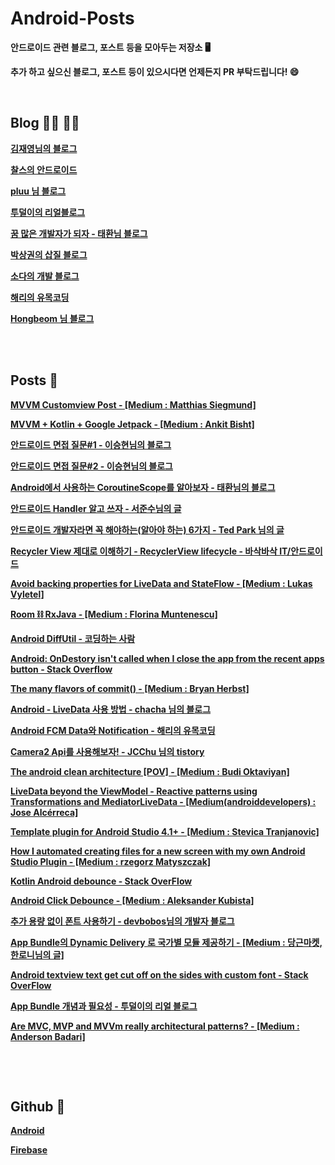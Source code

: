 # **Android-Posts**
**안드로이드 관련 블로그, 포스트 등을 모아두는 저장소 :desktop_computer:**

**추가 하고 싶으신 블로그, 포스트 등이 있으시다면 언제든지 PR 부탁드립니다! :smile:**

**<br>**

## **Blog :man_technologist: :woman_technologist:**

**[김재영님의 블로그](https://jae-young.tistory.com/)**

**[찰스의 안드로이드](https://www.charlezz.com/ )**

**[pluu 님 블로그](http://pluu.github.io/category/#Android)**

**[투덜이의 리얼블로그](https://tourspace.tistory.com/category/%EA%B0%9C%EB%B0%9C%EC%9D%B4%EC%95%BC%EA%B8%B0/Android)**

**[꿈 많은 개발자가 되자 - 태환님 블로그](https://thdev.tech/)**

**[박상권의 삽질 블로그](https://medium.com/%EB%B0%95%EC%83%81%EA%B6%8C%EC%9D%98-%EC%82%BD%EC%A7%88%EB%B8%94%EB%A1%9C%EA%B7%B8)**

**[소다의 개발 블로그](https://soda1127.github.io/)**

**[해리의 유목코딩](https://medium.com/harrythegreat/tagged/android)**

**[Hongbeom 님 블로그](https://hongbeomi.medium.com/)**

**<br><br>**

## **Posts :book:**

**[MVVM Customview Post - [Medium : Matthias Siegmund]](https://medium.com/@matthias.c.siegmund/mvvm-architecture-for-custom-views-on-android-b5636cb6be26)**

**[MVVM + Kotlin + Google Jetpack - [Medium : Ankit Bisht]](https://medium.com/@er.ankitbisht/mvvm-model-view-viewmodel-kotlin-google-jetpack-f02ec7754854)**

**[안드로이드 면접 질문#1 - 이승현님의 블로그](https://brunch.co.kr/@oemilk/14)**

**[안드로이드 면접 질문#2 - 이승현님의 블로그](https://brunch.co.kr/@oemilk/15)**

**[Android에서 사용하는 CoroutineScope를 알아보자 - 태환님의 블로그](https://thdev.tech/kotlin/2019/04/05/Init-Coroutines/)**

**[안드로이드 Handler 알고 쓰자 - 서준수님의 글](https://brunch.co.kr/@mystoryg/84)**

**[안드로이드 개발자라면 꼭 해야하는(알아야 하는) 6가지 - Ted Park 님의 글](https://medium.com/%EB%B0%95%EC%83%81%EA%B6%8C%EC%9D%98-%EC%82%BD%EC%A7%88%EB%B8%94%EB%A1%9C%EA%B7%B8/%EC%95%88%EB%93%9C%EB%A1%9C%EC%9D%B4%EB%93%9C-%EA%B0%9C%EB%B0%9C%EC%9E%90-%EB%9D%BC%EB%A9%B4-%EA%BC%AD-%ED%95%B4%EC%95%BC-%ED%95%98%EB%8A%94-%EC%95%8C%EC%95%84%EC%95%BC-%ED%95%98%EB%8A%94-6%EA%B0%80%EC%A7%80-23df7f059da3)**

**[Recycler View 제대로 이해하기 - RecyclerView lifecycle - 바삭바삭 IT/안드로이드](https://kimdabang.tistory.com/entry/Recycler-View-%EC%A0%9C%EB%8C%80%EB%A1%9C-%EC%9D%B4%ED%95%B4%ED%95%98%EA%B8%B0-RecyclerView-lifecycle)**

**[Avoid backing properties for LiveData and StateFlow - [Medium : Lukas Vyletel]](https://itnext.io/re-avoid-backing-properties-for-livedata-and-stateflow-2160cab96b56)**

**[Room :chains: RxJava - [Medium : Florina Muntenescu]](https://medium.com/androiddevelopers/room-rxjava-acb0cd4f3757)**

**[Android DiffUtil - 코딩하는 사람](https://deque.tistory.com/139)**

**[Android: OnDestory isn't called when I close the app from the recent apps button - Stack Overflow](https://stackoverflow.com/questions/41744933/android-ondestroy-isnt-called-when-i-close-the-app-from-the-recent-apps-button)**

**[The many flavors of commit() - [Medium : Bryan Herbst]](https://medium.com/@bherbst/the-many-flavors-of-commit-186608a015b1)**

**[Android - LiveData 사용 방법 - chacha 님의 블로그](https://codechacha.com/ko/android-jetpack-livedata/)**

**[Android FCM Data와 Notification - 해리의 유목코딩](https://medium.com/harrythegreat/android-fcm-data%EC%99%80-notification-36a5285cfae5)**

**[Camera2 Api를 사용해보자! - JCChu 님의 tistory](https://cnwlcjf.tistory.com/86)**

**[The android clean architecture [POV] - [Medium : Budi Oktaviyan]](https://budioktaviyans.medium.com/the-android-clean-architecture-pov-d9d5ec888534)**

**[LiveData beyond the ViewModel - Reactive patterns using Transformations and MediatorLiveData - [Medium(androiddevelopers) : Jose Alcérreca]](https://medium.com/androiddevelopers/livedata-beyond-the-viewmodel-reactive-patterns-using-transformations-and-mediatorlivedata-fda520ba00b7)**

**[Template plugin for Android Studio 4.1+ - [Medium : Stevica Tranjanovic]](https://steewsc.medium.com/template-plugin-for-android-studio-4-1-92dcbc689d39)**

**[How I automated creating files for a new screen with my own Android Studio Plugin - [Medium : rzegorz Matyszczak]](https://proandroiddev.com/how-i-automated-creating-files-for-a-new-screen-with-my-own-android-studio-plugin-5d54b14ba6fa)**

**[Kotlin Android debounce - Stack OverFlow](https://stackoverflow.com/questions/50858684/kotlin-android-debounce)**

**[Android Click Debounce - [Medium : Aleksander Kubista]](https://medium.com/swlh/android-click-debounce-80b3f2e638f3)**

**[추가 용량 없이 폰트 사용하기 - devbobos님의 개발자 블로그](https://devbobos.github.io/2018/03/08/%EC%B6%94%EA%B0%80-%EC%9A%A9%EB%9F%89-%EC%97%86%EC%9D%B4-Android-%ED%8F%B0%ED%8A%B8-%EC%82%AC%EC%9A%A9%ED%95%98%EA%B8%B0.html)**

**[App Bundle의 Dynamic Delivery 로 국가별 모듈 제공하기 - [Medium : 당근마켓, 한로니님의 글]](https://medium.com/daangn/app-bundle%EC%9D%98-dynamic-delivery%EB%A1%9C-%EA%B5%AD%EA%B0%80%EB%B3%84-%EB%AA%A8%EB%93%88-%EC%A0%9C%EA%B3%B5%ED%95%98%EA%B8%B0-ee699c561707)**

**[Android textview text get cut off on the sides with custom font - Stack OverFlow](https://stackoverflow.com/questions/44074858/android-textview-text-get-cut-off-on-the-sides-with-custom-font)**

**[App Bundle  개념과 필요성 - 투덜이의 리얼 블로그](https://tourspace.tistory.com/388?category=788397)**

**[Are MVC, MVP and MVVm really architectural patterns? - [Medium : Anderson Badari]](https://medium.com/@anderson.badari/are-mv-something-really-architectural-patterns-abc36c1ed821)**


**<br>**

**<br>**

## **Github :minidisc:**

**[Android](https://github.com/android)**

**[Firebase](https://github.com/firebase)**

